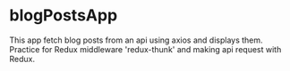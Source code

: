 # blogPostsApp
This app fetch blog posts from an api using axios and displays them. Practice for Redux middleware 'redux-thunk' and making api request with Redux.
